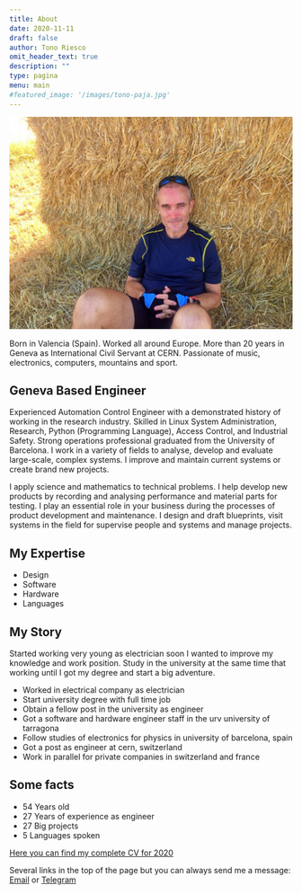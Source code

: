 ```yaml
---
title: About
date: 2020-11-11
draft: false
author: Tono Riesco
omit_header_text: true
description: ""
type: pagina
menu: main
#featured_image: '/images/tono-paja.jpg'
---
```

![tono](/images/tono-paja.jpg)

Born in Valencia (Spain). Worked all around Europe. More than 20 years in Geneva as International Civil Servant at CERN. Passionate of music, electronics, computers, mountains and sport.

## Geneva Based Engineer

Experienced Automation Control Engineer with a demonstrated history of working in the research industry. Skilled in Linux System Administration, Research, Python (Programming Language), Access Control, and Industrial Safety. Strong operations professional graduated from the University of Barcelona.
I work in a variety of fields to analyse, develop and evaluate large-scale, complex systems. I improve and maintain current systems or create brand new projects.

I apply science and mathematics to technical problems. I help develop new products by recording and analysing performance and material parts for testing. I play an essential role in your business during the processes of product development and maintenance.
I  design and draft blueprints, visit systems in the field for supervise people and systems and manage projects.

## My Expertise

* Design
* Software
* Hardware
* Languages

## My Story

Started working very young as electrician soon I wanted to improve my knowledge and work position. Study in the university at the same time that working until I got my degree and start a big adventure.

* Worked in electrical company as electrician
* Start university degree with full time job
* Obtain a fellow post in the university as engineer
* Got a software and hardware engineer staff in the urv university of tarragona
* Follow studies of electronics for physics in university of barcelona, spain
* Got a post as engineer at cern, switzerland
* Work in parallel for private companies in switzerland and france

## Some facts

* 54 Years old
* 27 Years of experience as engineer
* 27 Big projects
* 5 Languages spoken

[Here you can find my complete CV for 2020](/pdf/cv-tono-2020.pdf)


Several links in the top of the page but you can always send me a message: [Email](mailto:tono@riesco.ch) or [Telegram](https://t.me/tono11)
